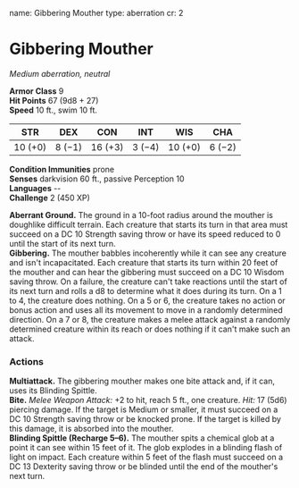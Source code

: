 name: Gibbering Mouther
type: aberration
cr: 2

# Gibbering Mouther 
_Medium aberration, neutral_

**Armor Class** 9    
**Hit Points** 67 (9d8 + 27)    
**Speed** 10 ft., swim 10 ft. 

| STR     | DEX     | CON     | INT     | WIS     | CHA     |
|---------|---------|---------|---------|---------|---------|
| 10 (+0) | 8 (−1)  | 16 (+3) | 3 (−4)  | 10 (+0) | 6 (−2)  |

**Condition Immunities** prone    
**Senses** darkvision 60 ft., passive Perception 10    
**Languages** --    
**Challenge** 2 (450 XP)    

**Aberrant Ground.** The ground in a 10-foot radius around the mouther is doughlike difficult terrain. Each creature that starts its turn in that area must succeed on a DC 10 Strength saving throw or have its speed reduced to 0 until the start of its next turn.    
**Gibbering.** The mouther babbles incoherently while it can see any creature and isn't incapacitated. Each creature that starts its turn within 20 feet of the mouther and can hear the gibbering must succeed on a DC 10 Wisdom saving throw. On a failure, the creature can't take reactions until the start of its next turn and rolls a d8 to determine what it does during its turn. On a 1 to 4, the creature does nothing. On a 5 or 6, the creature takes no action or bonus action and uses all its movement to move in a randomly determined direction. On a 7 or 8, the creature makes a melee attack against a randomly determined creature within its reach or does nothing if it can't make such an attack. 

### Actions 
**Multiattack.** The gibbering mouther makes one bite attack and, if it can, uses its Blinding Spittle.    
**Bite.** _Melee Weapon Attack:_ +2 to hit, reach 5 ft., one creature. _Hit:_ 17 (5d6) piercing damage. If the target is Medium or smaller, it must succeed on a DC 10 Strength saving throw or be knocked prone. If the target is killed by this damage, it is absorbed into the mouther.    
**Blinding Spittle (Recharge 5–6).** The mouther spits a chemical glob at a point it can see within 15 feet of it. The glob explodes in a blinding flash of light on impact. Each creature within 5 feet of the flash must succeed on a DC 13 Dexterity saving throw or be blinded until the end of the mouther's next turn.
